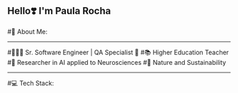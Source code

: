 ## Hello❣️ I'm Paula Rocha

#🦋 About Me:
___________________________________________________________________________________________________________________________________________________________________________________
#👩🏽‍💻 Sr. Software Engineer | QA Specialist 🐞
#📚 Higher Education Teacher 
#🧠 Researcher in AI applied to Neurosciences
#🌱 Nature and Sustainability 
___________________________________________________________________________________________________________________________________________________________________________________
#💻 Tech Stack:


